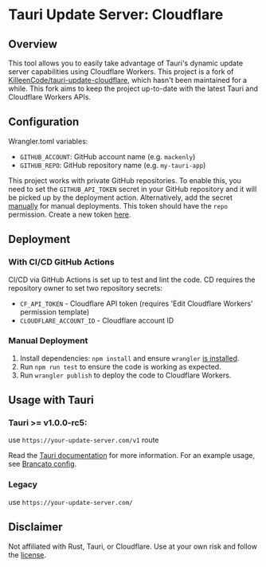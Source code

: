 # Tauri Update Server: Cloudflare

## Overview
This tool allows you to easily take advantage of Tauri's dynamic update server capabilities using Cloudflare Workers. This project is a fork of [KilleenCode/tauri-update-cloudflare](https://github.com/KilleenCode/tauri-update-cloudflare), which hasn't been maintained for a while. This fork aims to keep the project up-to-date with the latest Tauri and Cloudflare Workers APIs.

## Configuration
Wrangler.toml variables:
- `GITHUB_ACCOUNT`: GitHub account name (e.g. `mackenly`)
- `GITHUB_REPO`: GitHub repository name (e.g. `my-tauri-app`)

This project works with private GitHub repositories. To enable this, you need to set the `GITHUB_API_TOKEN` secret in your GitHub repository and it will be picked up by the deployment action. Alternatively, add the secret [manually](https://developers.cloudflare.com/workers/configuration/secrets/#add-secrets-to-your-project) for manual deployments. This token should have the `repo` permission. Create a new token [here](https://github.com/settings/tokens/new).

## Deployment
### With CI/CD GitHub Actions
CI/CD via GitHub Actions is set up to test and lint the code. CD requires the repository owner to set two repository secrets:
- `CF_API_TOKEN` - Cloudflare API token (requires 'Edit Cloudflare Workers' permission template)
- `CLOUDFLARE_ACCOUNT_ID` - Cloudflare account ID

### Manual Deployment
1. Install dependencies: `npm install` and ensure `wrangler` [is installed](https://developers.cloudflare.com/workers/wrangler/install-and-update/).
2. Run `npm run test` to ensure the code is working as expected.
3. Run `wrangler publish` to deploy the code to Cloudflare Workers.

## Usage with Tauri
### Tauri >= v1.0.0-rc5:

use `https://your-update-server.com/v1` route

Read the [Tauri documentation](https://tauri.app/v1/guides/distribution/updater#tauri-configuration) for more information. For an example usage, see [Brancato config](https://github.com/KilleenCode/brancato/blob/main/src-tauri/tauri.conf.json#L55).

### Legacy
use `https://your-update-server.com/`

## Disclaimer
Not affiliated with Rust, Tauri, or Cloudflare. Use at your own risk and follow the [license](./LICENSE).